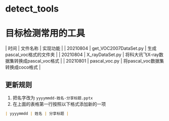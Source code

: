 # detect_tools<br>
# 目标检测常用的工具
| 时间 | 文件名称 | 实现功能 | 
| 20210804 | get_VOC2007DataSet.py | 生成pascal_voc格式的文件夹 | 
| 20210804 | X_rayDataSet.py | 将科大讯飞X-ray数据集转换成pascal_voc格式 | 
| 20210801 | pascal_voc.py | 将pascal_voc数据集转换成coco格式 | 

## 更新规则
1. 把名字改为 `yyyymmdd-姓名-分享标题.pptx`
2. 在上面的表格第一行按照以下格式添加新的一项
```markdown 
| yyyymmdd | 姓名 | 分享标题 |
```
